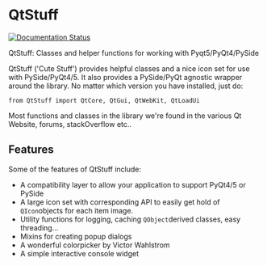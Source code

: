 QtStuff
=======
[![Documentation Status](https://readthedocs.org/projects/qtstuff/badge/?version=latest)](https://readthedocs.org/projects/qtstuff/?badge=latest)

QtStuff: Classes and helper functions for working with Pyqt5/PyQt4/PySide

QtStuff ('Cute Stuff') provides helpful classes and a nice icon set for use with PySide/PyQt4/5. It also provides a PySide/PyQt agnostic wrapper around the library. No matter which version you have installed, just do:

    from QtStuff import QtCore, QtGui, QtWebKit, QtLoadUi

Most functions and classes in the library we're found in the various Qt Website, forums, stackOverflow etc..


Features
----------

Some of the features of QtStuff include:

- A compatibility layer to allow your application to support PyQt4/5 or PySide 
- A large icon set with corresponding API to easily get hold of `QIcon`objects for each item image.
- Utility functions for logging, caching `QObject`derived classes, easy threading...
- Mixins for creating popup dialogs
- A wonderful colorpicker by Victor Wahlstrom
- A simple interactive console widget 
